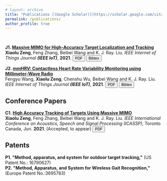 ```yaml
---
# layout: archive
title: "Publications [(Google Scholar)](https://scholar.google.com/citations?hl=en&user=dfbckccAAAAJ)"
permalink: /publications/
author_profile: true
---
```

<br>
<head>
<title>Font Awesome Icons</title>
<meta name="viewport" content="width=device-width, initial-scale=1">
<link rel="stylesheet" href="https://cdnjs.cloudflare.com/ajax/libs/font-awesome/4.7.0/css/font-awesome.min.css">
</head>

<b>J1. [Massive MIMO for High-Accuracy Target Localization and Tracking](http://Xiaolu1263.github.io/publications/J1-2021-MassiveMIMOPaper)</b> 
<br>
<b>Xiaolu Zeng</b>, Feng Zhang, Beibei Wang and K. J. Ray. Liu.
<i> IEEE Internet of Things Journal **(IEEE IoT)**</i>, <b>2021</b>.
<a href='http://Xiaolu1263.github.io/files/MassiveMIMO.pdf' target="_blank"><button style="font-size:12px"><i class="fa fa-file-pdf-o"></i> PDF</button></a>
<a href='http://Xiaolu1263.github.io/files/J4-MassiveMIMO-Cite.txt' target="_blank"><button style="font-size:12px"><i class="fa fa-book"></i> Bibtex</button></a> <br>

<b>J2. [mmHRV: Contactless Heart Rate Variability Monitoring using Millimeter-Wave Radio](http://Xiaolu1263.github.io/publications/J2-2021-mmHRVPaper)</b> 
<br>
Fengyu Wang, <b>Xiaolu Zeng</b>, Chenshu Wu, Beibei Wang and K. J. Ray. Liu.
<i> IEEE Internet of Things Journal **(IEEE IoT)**</i>, <b>2021</b>.
<a href='http://Xiaolu1263.github.io/files/2021-mmHRV.pdf' target="_blank"><button style="font-size:12px"><i class="fa fa-file-pdf-o"></i> PDF</button></a>
<a href='http://Xiaolu1263.github.io/files/J2-mmHRV-Cite.txt' target="_blank"><button style="font-size:12px"><i class="fa fa-book"></i> Bibtex</button></a><br>

## Conference Papers
<b>C1. [High Accuracy Tracking of Targets Using Massive MIMO](http://Xiaolu1263.github.io/publications/C1-2021-MassiveMIMOICASSP)</b> 
<br>
<b>Xiaolu Zeng</b>, Feng Zhang, Beibei Wang and K. J. Ray. Liu.
<i> IEEE International Conference on Acoustics, Speech and Signal Processing (ICASSP),</i> Toronto Canada, Jun. <b> 2021</b>. (Accepted, to appear)
<a href='http://Xiaolu1263.github.io/files/ICASSP2021MassiveMIMO.pdf' target="_blank"><button style="font-size:12px"><i class="fa fa-file-pdf-o"></i> PDF</button></a> <br>

## Patents
<b>P1. "Method, apparatus, and system for outdoor target tracking,"</b> (US Patent No.: 16790627) <br>
<b>P2. "Method, Apparatus, and System for Wireless Gait Recognition," </b> (Europe Patent No.:3695783) <br>
